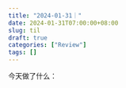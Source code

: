 ```yaml
---
title: "2024-01-31｜"
date: 2024-01-31T07:00:00+08:00
slug: til
draft: true
categories: ["Review"]
tags: []
---
```




今天做了什么：

